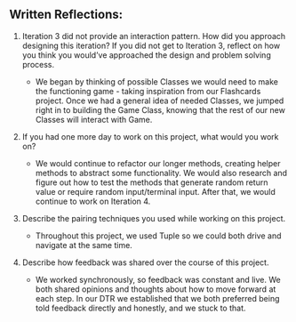 ## Written Reflections:

1. Iteration 3 did not provide an interaction pattern. How did you approach designing this iteration?
   If you did not get to Iteration 3, reflect on how you think you would’ve approached the design and
   problem solving process.

    - We began by thinking of possible Classes we would need to make the functioning game - taking inspiration from our
    Flashcards project. Once we had a general idea of needed Classes, we jumped right in to building the Game Class,
    knowing that the rest of our new Classes will interact with Game.

2. If you had one more day to work on this project, what would you work on?

   - We would continue to refactor our longer methods, creating helper methods to abstract some functionality.
     We would also research and figure out how to test the methods that generate random return value or require
     random input/terminal input. After that, we would continue to work on Iteration 4.

3. Describe the pairing techniques you used while working on this project.

   - Throughout this project, we used Tuple so we could both drive and navigate at the same time.

4. Describe how feedback was shared over the course of this project.

   - We worked synchronously, so feedback was constant and live. We both shared opinions and thoughts about how
     to move forward at each step. In our DTR we established that we both preferred being told feedback directly
     and honestly, and we stuck to that.

